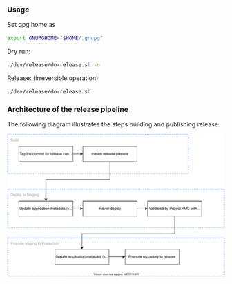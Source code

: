<!--
{% comment %}
Licensed to the Apache Software Foundation (ASF) under one or more
contributor license agreements.  See the NOTICE file distributed with
this work for additional information regarding copyright ownership.
The ASF licenses this file to you under the Apache License, Version 2.0
(the "License"); you may not use this file except in compliance with
the License.  You may obtain a copy of the License at

http://www.apache.org/licenses/LICENSE-2.0

Unless required by applicable law or agreed to in writing, software
distributed under the License is distributed on an "AS IS" BASIS,
WITHOUT WARRANTIES OR CONDITIONS OF ANY KIND, either express or implied.
See the License for the specific language governing permissions and
limitations under the License.
{% end comment %}
-->

### Usage

Set gpg home as

```bash
export GNUPGHOME="$HOME/.gnupg"
```

Dry run:

```sh
./dev/release/do-release.sh -n
```

Release: (irreversible operation)

```sh
./dev/release/do-release.sh
```

### Architecture of the release pipeline

The following diagram illustrates the steps building and publishing release.


![Release Architecture](./release-architecture.svg)
